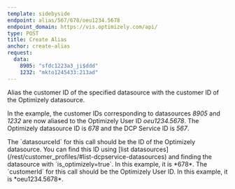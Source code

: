 ```yaml
---
template: sidebyside
endpoint: alias/567/678/oeu1234.5678
endpoint_domain: https://vis.optimizely.com/api/
type: POST
title: Create Alias
anchor: create-alias
request:
  data:
    8905: "sfdc1223a3_ji$ddd"
    1232: "mkto1245433:213ad"
---
```


Alias the customer ID of the specified datasource with the customer ID of the Optimizely datasource.

In the example, the customer IDs corresponding to datasources *8905* and *1232* are now aliased to the Optimizely User
ID *oeu1234.5678*. The Optimizely datasource ID is *678* and the DCP Service ID is *567*.

<div class="lego-attention lego-attention--warning push--bottom">
The `datasourceId` for this call should be the ID of the Optimizely datasource. You can find this ID using [list
datasources](/rest/customer_profiles/#list-dcpservice-datasources) and finding the datasource with `is_optimizely=true`.
In this example, it is *678*.  The `customerId` for this call should be the Optimizely User ID. In this example, it is
*oeu1234.5678*.
</div>
